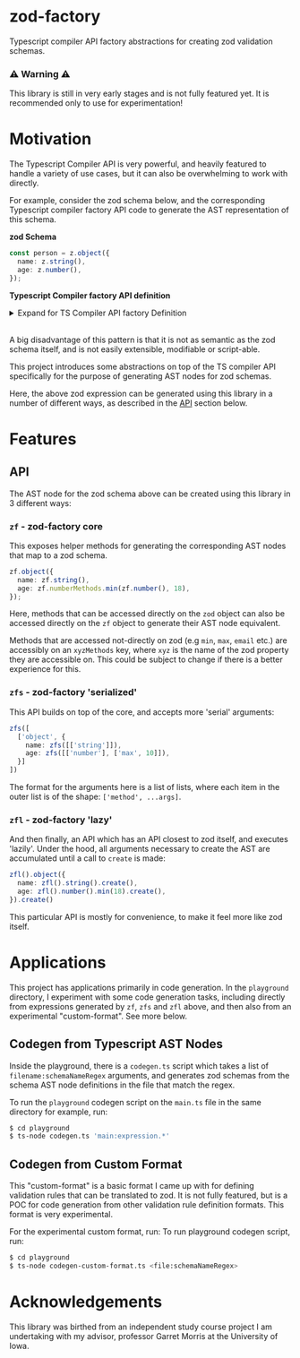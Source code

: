 # zod-factory
Typescript compiler API factory abstractions for creating zod validation schemas.

### ⚠️ Warning ⚠️
This library is still in very early stages and is not fully featured yet. It is recommended only to use for experimentation!

# Motivation
The Typescript Compiler API is very powerful, and heavily featured to handle a variety of use cases, but it can also be overwhelming to work with directly. 

For example, consider the zod schema below, and the corresponding Typescript compiler factory API code to generate the AST representation of this schema.

**zod Schema**
```typescript
const person = z.object({
  name: z.string(),
  age: z.number(),
});
```

**Typescript Compiler factory API definition**
<details>
<summary>Expand for TS Compiler API factory Definition</summary>
  
  ```typescript
  factory.createVariableStatement(
    undefined,
    factory.createVariableDeclarationList(
      [factory.createVariableDeclaration(
        factory.createIdentifier("person"),
        undefined,
        undefined,
        factory.createCallExpression(
          factory.createPropertyAccessExpression(
            factory.createIdentifier("z"),
            factory.createIdentifier("object")
          ),
          undefined,
          [factory.createObjectLiteralExpression(
            [
              factory.createPropertyAssignment(
                factory.createIdentifier("name"),
                factory.createCallExpression(
                  factory.createPropertyAccessExpression(
                    factory.createIdentifier("z"),
                    factory.createIdentifier("string")
                  ),
                  undefined,
                  []
                )
              ),
              factory.createPropertyAssignment(
                factory.createIdentifier("age"),
                factory.createCallExpression(
                  factory.createPropertyAccessExpression(
                    factory.createIdentifier("z"),
                    factory.createIdentifier("number")
                  ),
                  undefined,
                  []
                )
              )
            ],
            true
          )]
        )
      )],
      ts.NodeFlags.Const
    )
  )
  ```
</details>
<br/>

A big disadvantage of this pattern is that it is not as semantic as the zod schema itself, and is not easily extensible, modifiable or script-able. 

This project introduces some abstractions on top of the TS compiler API specifically for the purpose of generating AST nodes for zod schemas. 

Here, the above zod expression can be generated using this library in a number of different ways, as described in the [API](#api) section below.


# Features

## API
The AST node for the zod schema above can be created using this library in 3 different ways:

### `zf` - zod-factory core
This exposes helper methods for generating the corresponding AST nodes that map to a zod schema. 

```typescript
zf.object({
  name: zf.string(),
  age: zf.numberMethods.min(zf.number(), 18),
});
```

Here, methods that can be accessed directly on the `zod` object can also be accessed directly on the `zf` object to generate their AST node equivalent.

Methods that are accessed not-directly on zod (e.g `min`, `max`, `email` etc.) are accessibly on an `xyzMethods` key, where `xyz` is the name of the zod property they are accessible on. This could be subject to change if there is a better experience for this.

### `zfs` - zod-factory 'serialized'
This API builds on top of the core, and accepts more 'serial' arguments:
```typescript
zfs([
  ['object', {
    name: zfs([['string']]),
    age: zfs([['number'], ['max', 10]]),
  }]
])
```
The format for the arguments here is a list of lists, where each item in the outer list is of the shape: `['method', ...args]`.

### `zfl` - zod-factory 'lazy'
And then finally, an API which has an API closest to zod itself, and executes 'lazily'. Under the hood, all arguments necessary to create the AST are accumulated until a call to `create` is made:
```typescript
zfl().object({
  name: zfl().string().create(),
  age: zfl().number().min(18).create(),
}).create()
```
This particular API is mostly for convenience, to make it feel more like zod itself.

# Applications
This project has applications primarily in code generation. In the `playground` directory, I experiment with some code generation tasks, including directly from expressions generated by `zf`, `zfs` and `zfl` above, and then also from an experimental "custom-format". See more below.

## Codegen from Typescript AST Nodes
Inside the playground, there is a `codegen.ts` script which takes a list of `filename:schemaNameRegex` arguments, and generates zod schemas from the schema AST node definitions in the file that match the regex.

To run the `playground` codegen script on the `main.ts` file in the same directory for example, run:
```bash
$ cd playground
$ ts-node codegen.ts 'main:expression.*'
```

## Codegen from Custom Format
This "custom-format" is a basic format I came up with for defining validation rules that can be translated to zod. It is not fully featured, but is a POC for code generation from other validation rule definition formats. This format is very experimental.

For the experimental custom format, run:
To run playground codegen script, run:
```bash
$ cd playground
$ ts-node codegen-custom-format.ts <file:schemaNameRegex>
```

# Acknowledgements
This library was birthed from an independent study course project I am undertaking with my advisor, professor Garret Morris at the University of Iowa.




